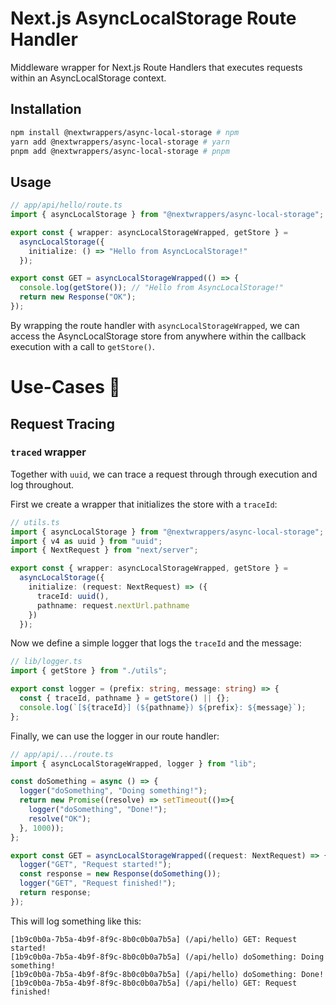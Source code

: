# Next.js AsyncLocalStorage Route Handler
Middleware wrapper for Next.js Route Handlers that executes requests within an AsyncLocalStorage context.

## Installation
```bash
npm install @nextwrappers/async-local-storage # npm
yarn add @nextwrappers/async-local-storage # yarn
pnpm add @nextwrappers/async-local-storage # pnpm
```

## Usage
```ts
// app/api/hello/route.ts
import { asyncLocalStorage } from "@nextwrappers/async-local-storage";

export const { wrapper: asyncLocalStorageWrapped, getStore } =
  asyncLocalStorage({
    initialize: () => "Hello from AsyncLocalStorage!"
  });

export const GET = asyncLocalStorageWrapped(() => {
  console.log(getStore()); // "Hello from AsyncLocalStorage!"
  return new Response("OK");
});
```

By wrapping the route handler with `asyncLocalStorageWrapped`, we can access the AsyncLocalStorage store from anywhere within the callback execution with a call to `getStore()`.



# Use-Cases 📝

## Request Tracing
### `traced` wrapper
Together with `uuid`, we can trace a request through through execution and log throughout.

First we create a wrapper that initializes the store with a `traceId`:

```ts
// utils.ts
import { asyncLocalStorage } from "@nextwrappers/async-local-storage";
import { v4 as uuid } from "uuid";
import { NextRequest } from "next/server";

export const { wrapper: asyncLocalStorageWrapped, getStore } =
  asyncLocalStorage({
    initialize: (request: NextRequest) => ({
      traceId: uuid(),
      pathname: request.nextUrl.pathname
    })
  });
```

Now we define a simple logger that logs the `traceId` and the message:

```ts
// lib/logger.ts
import { getStore } from "./utils";

export const logger = (prefix: string, message: string) => {
  const { traceId, pathname } = getStore() || {};
  console.log(`[${traceId}] (${pathname}) ${prefix}: ${message}`);
};
```

Finally, we can use the logger in our route handler:

```ts
// app/api/.../route.ts
import { asyncLocalStorageWrapped, logger } from "lib";

const doSomething = async () => {
  logger("doSomething", "Doing something!");
  return new Promise((resolve) => setTimeout(()=>{
    logger("doSomething", "Done!");
    resolve("OK");
  }, 1000));
};

export const GET = asyncLocalStorageWrapped((request: NextRequest) => {
  logger("GET", "Request started!");
  const response = new Response(doSomething());
  logger("GET", "Request finished!");
  return response;
});
```

This will log something like this:
  
```text
[1b9c0b0a-7b5a-4b9f-8f9c-8b0c0b0a7b5a] (/api/hello) GET: Request started!
[1b9c0b0a-7b5a-4b9f-8f9c-8b0c0b0a7b5a] (/api/hello) doSomething: Doing something!
[1b9c0b0a-7b5a-4b9f-8f9c-8b0c0b0a7b5a] (/api/hello) doSomething: Done!
[1b9c0b0a-7b5a-4b9f-8f9c-8b0c0b0a7b5a] (/api/hello) GET: Request finished!
```
